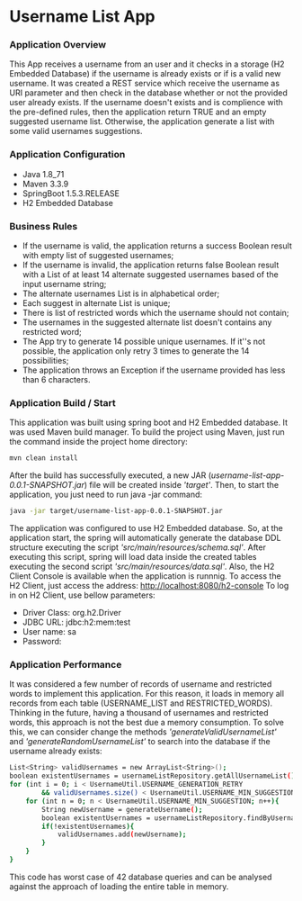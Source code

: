 # Username List App

### Application Overview
This App receives a username from an user and it checks in a storage (H2 Embedded Database) if the username is already exists or if is a valid new username.
It was created a REST service which receive the username as URI parameter and then check in the database whether or not the provided user already exists.
If the username doesn't exists and is complience with the pre-defined rules, then the application return TRUE and an empty suggested username list.
Otherwise, the application generate a list with some valid usernames suggestions.

### Application Configuration
  - Java 1.8_71
  - Maven 3.3.9
  - SpringBoot 1.5.3.RELEASE
  - H2 Embedded Database

### Business Rules
  - If the username is valid, the application returns a success Boolean result with empty list of suggested usernames;
  - If the username is invalid, the application returns false Boolean result with a List of at least 14 alternate suggested usernames based of the input username string;
  - The alternate usernames List is in alphabetical order;
  - Each suggest in alternate List is unique;
  - There is list of restricted words which the username should not contain;
  - The usernames in the suggested alternate list doesn't contains any restricted word;
  - The App try to generate 14 possible unique usernames. If it''s not possible, the application only retry 3 times to generate the 14 possibilities;
  - The application throws an Exception if the username provided has less than 6 characters.

### Application Build / Start
This application was built using spring boot and H2 Embedded database.
It was used Maven build manager. To build the project using Maven, just run the command inside the project home directory:
```sh
mvn clean install
```
After the build has successfully executed, a new JAR (*username-list-app-0.0.1-SNAPSHOT.jar*) file will be created inside *'target'*.
Then, to start the application, you just need to run java -jar command:
```sh
java -jar target/username-list-app-0.0.1-SNAPSHOT.jar
```
The application was configured to use H2 Embedded database. So, at the application start, the spring will automatically generate the database DDL structure executing the script *'src/main/resources/schema.sql'*. After executing this script, spring will load data inside the created tables executing the second script *'src/main/resources/data.sql'*.
Also, the H2 Client Console is available when the application is runnnig. To access the H2 Client, just access the address: [http://localhost:8080/h2-console](localhost:8080/h2-console)
To log in on H2 Client, use bellow parameters:
- Driver Class: org.h2.Driver
- JDBC URL: jdbc:h2:mem:test
- User name: sa
- Password: 

### Application Performance
It was considered a few number of records of username and restricted words to implement this application. For this reason, it loads in memory all records from each table (USERNAME_LIST and RESTRICTED_WORDS). Thinking in the future, having a thousand of usernames and restricted words, this approach is not the best due a memory consumption. To solve this, we can consider change the methods *'generateValidUsernameList'* and *'generateRandomUsernameList'* to search into the database if the username already exists:
```sh
List<String> validUsernames = new ArrayList<String>();
boolean existentUsernames = usernameListRepository.getAllUsernameList();
for (int i = 0; i < UsernameUtil.USERNAME_GENERATION_RETRY
        && validUsernames.size() < UsernameUtil.USERNAME_MIN_SUGGESTION; i++){
    for (int n = 0; n < UsernameUtil.USERNAME_MIN_SUGGESTION; n++){
        String newUsername = generateUsername();
        boolean existentUsernames = usernameListRepository.findByUsername(newUsername);
        if(!existentUsernames){
            validUsernames.add(newUsername);
        }
    }
}
```
This code has worst case of 42 database queries and can be analysed against the approach of loading the entire table in memory.

